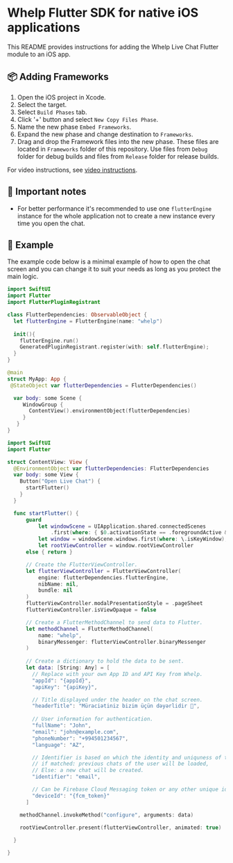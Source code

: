 # Whelp Flutter SDK for native iOS applications

This README provides instructions for adding the Whelp Live Chat Flutter module to an iOS app.

## 📦 Adding Frameworks

1. Open the iOS project in Xcode.
2. Select the target.
3. Select `Build Phases` tab.
4. Click '+' button and select `New Copy Files Phase`.
5. Name the new phase `Embed Frameworks`.
6. Expand the new phase and change destination to `Frameworks`.
7. Drag and drop the Framework files into the new phase. These files are located in `Frameworks` folder of this repository. Use files from `Debug` folder for debug builds and files from `Release` folder for release builds.

For video instructions, see <a href="https://www.youtube.com/watch?v=1p8ZaRlqyq4" target="_blank">video instructions</a>.

## 🚨 Important notes
- For better performance it's recommended to use one `flutterEngine` instance for the whole application not to create a new instance every time you open the chat.

## 📱 Example

The example code below is a minimal example of how to open the chat screen and you can change it to suit your needs as long as you protect the main logic.

```swift
import SwiftUI
import Flutter
import FlutterPluginRegistrant

class FlutterDependencies: ObservableObject {
  let flutterEngine = FlutterEngine(name: "whelp")
  
  init(){
    flutterEngine.run()
    GeneratedPluginRegistrant.register(with: self.flutterEngine);
  }
}

@main
struct MyApp: App {
 @StateObject var flutterDependencies = FlutterDependencies()

  var body: some Scene {
     WindowGroup {
       ContentView().environmentObject(flutterDependencies)
     }
   }
}
```

```swift
import SwiftUI
import Flutter

struct ContentView: View {
  @EnvironmentObject var flutterDependencies: FlutterDependencies
  var body: some View {
    Button("Open Live Chat") {
      startFlutter()
    }
  }

  func startFlutter() {
      guard
          let windowScene = UIApplication.shared.connectedScenes
              .first(where: { $0.activationState == .foregroundActive && $0 is UIWindowScene }) as? UIWindowScene,
          let window = windowScene.windows.first(where: \.isKeyWindow),
          let rootViewController = window.rootViewController
      else { return }

      // Create the FlutterViewController.
      let flutterViewController = FlutterViewController(
          engine: flutterDependencies.flutterEngine,
          nibName: nil,
          bundle: nil
      )
      flutterViewController.modalPresentationStyle = .pageSheet
      flutterViewController.isViewOpaque = false

      // Create a FlutterMethodChannel to send data to Flutter.
      let methodChannel = FlutterMethodChannel(
          name: "whelp",
          binaryMessenger: flutterViewController.binaryMessenger
      )
    
      // Create a dictionary to hold the data to be sent.
      let data: [String: Any] = [
        // Replace with your own App ID and API Key from Whelp.
        "appId": "{appId}",
        "apiKey": "{apiKey}",

        // Title displayed under the header on the chat screen.
        "headerTitle": "Müraciətiniz bizim üçün dəyərlidir 💙",
        
        // User information for authentication.
        "fullName": "John",
        "email": "john@example.com",
        "phoneNumber": "+994501234567",
        "language": "AZ",

        // Identifier is based on which the identity and uniquness of the user is determined: 
        // if matched: previous chats of the user will be loaded, 
        // Else: a new chat will be created.
        "identifier": "email",

        // Can be Firebase Cloud Messaging token or any other unique identifier.
        "deviceId": "{fcm_token}"
      ]

    methodChannel.invokeMethod("configure", arguments: data)

    rootViewController.present(flutterViewController, animated: true)
    
  }

}
```
